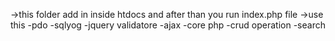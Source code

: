 ->this folder add in inside htdocs and after than you run index.php file 
->use this
-pdo
-sqlyog
-jquery validatore
-ajax
-core php
-crud operation
-search
